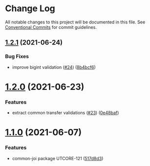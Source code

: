 # Change Log

All notable changes to this project will be documented in this file.
See [Conventional Commits](https://conventionalcommits.org) for commit guidelines.

## [1.2.1](https://github.com/softwaregroup-bg/ut-function/compare/ut-function.common-joi@1.2.0...ut-function.common-joi@1.2.1) (2021-06-24)


### Bug Fixes

* improve bigint validation ([#24](https://github.com/softwaregroup-bg/ut-function/issues/24)) ([8b4bcf6](https://github.com/softwaregroup-bg/ut-function/commit/8b4bcf69d440ad6b6802e6fb8bc75d70f9415189))





# [1.2.0](https://github.com/softwaregroup-bg/ut-function/compare/ut-function.common-joi@1.1.0...ut-function.common-joi@1.2.0) (2021-06-23)


### Features

* extract common transfer validations ([#23](https://github.com/softwaregroup-bg/ut-function/issues/23)) ([0e48baf](https://github.com/softwaregroup-bg/ut-function/commit/0e48baf0d39a3a7e9e2126c3abf80cd3c2225b3c))





# [1.1.0](https://github.com/softwaregroup-bg/ut-function/compare/ut-function.currency@1.1.0...ut-function.common-joi@1.1.0) (2021-06-07)


### Features

* common-joi package UTCORE-121 ([517d8d3](https://github.com/softwaregroup-bg/ut-function/commit/517d8d3e8dbeeb526fcd41b409ec5605367a3c62))
